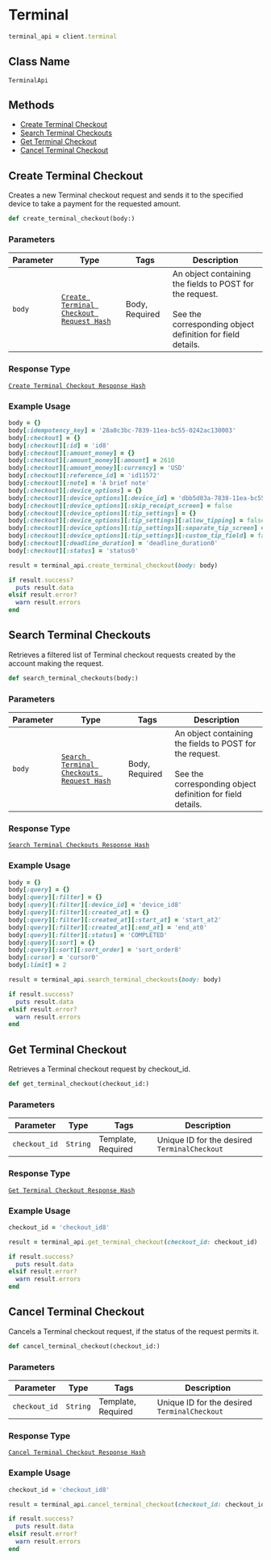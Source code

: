 # Terminal

```ruby
terminal_api = client.terminal
```

## Class Name

`TerminalApi`

## Methods

* [Create Terminal Checkout](/doc/terminal.md#create-terminal-checkout)
* [Search Terminal Checkouts](/doc/terminal.md#search-terminal-checkouts)
* [Get Terminal Checkout](/doc/terminal.md#get-terminal-checkout)
* [Cancel Terminal Checkout](/doc/terminal.md#cancel-terminal-checkout)

## Create Terminal Checkout

Creates a new Terminal checkout request and sends it to the specified device to take a payment for the requested amount.

```ruby
def create_terminal_checkout(body:)
```

### Parameters

| Parameter | Type | Tags | Description |
|  --- | --- | --- | --- |
| `body` | [`Create Terminal Checkout Request Hash`](/doc/models/create-terminal-checkout-request.md) | Body, Required | An object containing the fields to POST for the request.<br><br>See the corresponding object definition for field details. |

### Response Type

[`Create Terminal Checkout Response Hash`](/doc/models/create-terminal-checkout-response.md)

### Example Usage

```ruby
body = {}
body[:idempotency_key] = '28a0c3bc-7839-11ea-bc55-0242ac130003'
body[:checkout] = {}
body[:checkout][:id] = 'id8'
body[:checkout][:amount_money] = {}
body[:checkout][:amount_money][:amount] = 2610
body[:checkout][:amount_money][:currency] = 'USD'
body[:checkout][:reference_id] = 'id11572'
body[:checkout][:note] = 'A brief note'
body[:checkout][:device_options] = {}
body[:checkout][:device_options][:device_id] = 'dbb5d83a-7838-11ea-bc55-0242ac130003'
body[:checkout][:device_options][:skip_receipt_screen] = false
body[:checkout][:device_options][:tip_settings] = {}
body[:checkout][:device_options][:tip_settings][:allow_tipping] = false
body[:checkout][:device_options][:tip_settings][:separate_tip_screen] = false
body[:checkout][:device_options][:tip_settings][:custom_tip_field] = false
body[:checkout][:deadline_duration] = 'deadline_duration0'
body[:checkout][:status] = 'status0'

result = terminal_api.create_terminal_checkout(body: body)

if result.success?
  puts result.data
elsif result.error?
  warn result.errors
end
```

## Search Terminal Checkouts

Retrieves a filtered list of Terminal checkout requests created by the account making the request.

```ruby
def search_terminal_checkouts(body:)
```

### Parameters

| Parameter | Type | Tags | Description |
|  --- | --- | --- | --- |
| `body` | [`Search Terminal Checkouts Request Hash`](/doc/models/search-terminal-checkouts-request.md) | Body, Required | An object containing the fields to POST for the request.<br><br>See the corresponding object definition for field details. |

### Response Type

[`Search Terminal Checkouts Response Hash`](/doc/models/search-terminal-checkouts-response.md)

### Example Usage

```ruby
body = {}
body[:query] = {}
body[:query][:filter] = {}
body[:query][:filter][:device_id] = 'device_id8'
body[:query][:filter][:created_at] = {}
body[:query][:filter][:created_at][:start_at] = 'start_at2'
body[:query][:filter][:created_at][:end_at] = 'end_at0'
body[:query][:filter][:status] = 'COMPLETED'
body[:query][:sort] = {}
body[:query][:sort][:sort_order] = 'sort_order8'
body[:cursor] = 'cursor0'
body[:limit] = 2

result = terminal_api.search_terminal_checkouts(body: body)

if result.success?
  puts result.data
elsif result.error?
  warn result.errors
end
```

## Get Terminal Checkout

Retrieves a Terminal checkout request by checkout_id.

```ruby
def get_terminal_checkout(checkout_id:)
```

### Parameters

| Parameter | Type | Tags | Description |
|  --- | --- | --- | --- |
| `checkout_id` | `String` | Template, Required | Unique ID for the desired `TerminalCheckout` |

### Response Type

[`Get Terminal Checkout Response Hash`](/doc/models/get-terminal-checkout-response.md)

### Example Usage

```ruby
checkout_id = 'checkout_id8'

result = terminal_api.get_terminal_checkout(checkout_id: checkout_id)

if result.success?
  puts result.data
elsif result.error?
  warn result.errors
end
```

## Cancel Terminal Checkout

Cancels a Terminal checkout request, if the status of the request permits it.

```ruby
def cancel_terminal_checkout(checkout_id:)
```

### Parameters

| Parameter | Type | Tags | Description |
|  --- | --- | --- | --- |
| `checkout_id` | `String` | Template, Required | Unique ID for the desired `TerminalCheckout` |

### Response Type

[`Cancel Terminal Checkout Response Hash`](/doc/models/cancel-terminal-checkout-response.md)

### Example Usage

```ruby
checkout_id = 'checkout_id8'

result = terminal_api.cancel_terminal_checkout(checkout_id: checkout_id)

if result.success?
  puts result.data
elsif result.error?
  warn result.errors
end
```


